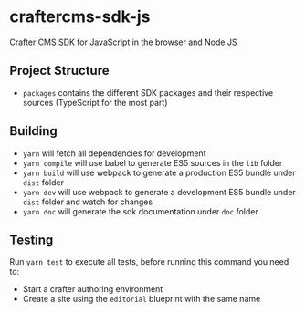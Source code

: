 # craftercms-sdk-js
Crafter CMS SDK for JavaScript in the browser and Node JS

## Project Structure

- `packages` contains the different SDK packages and their respective sources (TypeScript for the most part)

## Building

- `yarn` will fetch all dependencies for development
- `yarn compile` will use babel to generate ES5 sources in the `lib` folder
- `yarn build` will use webpack to generate a production ES5 bundle under `dist` folder
- `yarn dev` will use webpack to generate a development ES5 bundle under `dist` folder and watch for changes
- `yarn doc` will generate the sdk documentation under `doc` folder

## Testing

Run `yarn test` to execute all tests, before running this command you need to:
- Start a crafter authoring environment
- Create a site using the `editorial` blueprint with the same name
